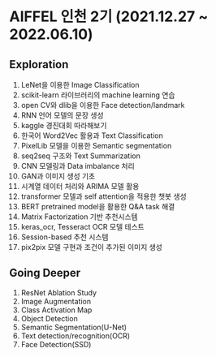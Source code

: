 # AIFFEL 인천 2기 (2021.12.27 ~ 2022.06.10)
## Exploration
1. LeNet을 이용한 Image Classification 
2. scikit-learn 라이브러리의 machine learning 연습
3. open CV와 dlib을 이용한 Face detection/landmark
4. RNN 언어 모델의 문장 생성
5. kaggle 경진대회 따라해보기
6. 한국어 Word2Vec 활용과 Text Classification
7. PixelLib 모델을 이용한 Semantic segmentation
8. seq2seq 구조와 Text Summarization
9. CNN 모델링과 Data imbalance 처리
10. GAN과 이미지 생성 기초
11. 시계열 데이터 처리와 ARIMA 모델 활용
12. transformer 모델과 self attention을 적용한 챗봇 생성
13. BERT pretrained model을 활용한 Q&A task 해결
14. Matrix Factorization 기반 추천시스템
15. keras_ocr, Tesseract OCR 모델 테스트
16. Session-based 추천 시스템
17. pix2pix 모델 구현과 조건이 추가된 이미지 생성 

## Going Deeper
1. ResNet Ablation Study
2. Image Augmentation
3. Class Activation Map
4. Object Detection
5. Semantic Segmentation(U-Net)
6. Text detection/recognition(OCR)
7. Face Detection(SSD)
